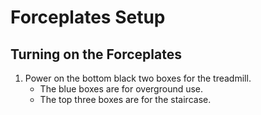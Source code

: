 
# Forceplates Setup

## Turning on the Forceplates
1. Power on the bottom black two boxes for the treadmill.
    - The blue boxes are for overground use.
    - The top three boxes are for the staircase.
